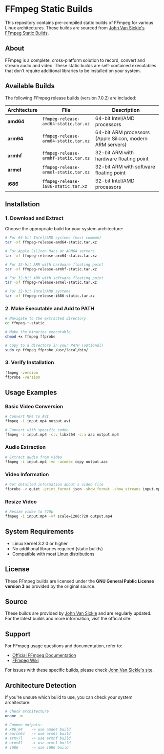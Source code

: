 # FFmpeg Static Builds

This repository contains pre-compiled static builds of FFmpeg for various Linux architectures. These builds are sourced from [John Van Sickle's FFmpeg Static Builds](https://johnvansickle.com/ffmpeg/).

## About

FFmpeg is a complete, cross-platform solution to record, convert and stream audio and video. These static builds are self-contained executables that don't require additional libraries to be installed on your system.

## Available Builds

The following FFmpeg release builds (version 7.0.2) are included:

| Architecture | File | Description |
|--------------|------|-------------|
| **amd64** | `ffmpeg-release-amd64-static.tar.xz` | 64-bit Intel/AMD processors |
| **arm64** | `ffmpeg-release-arm64-static.tar.xz` | 64-bit ARM processors (Apple Silicon, modern ARM servers) |
| **armhf** | `ffmpeg-release-armhf-static.tar.xz` | 32-bit ARM with hardware floating point |
| **armel** | `ffmpeg-release-armel-static.tar.xz` | 32-bit ARM with software floating point |
| **i686** | `ffmpeg-release-i686-static.tar.xz` | 32-bit Intel/AMD processors |

## Installation

### 1. Download and Extract

Choose the appropriate build for your system architecture:

```bash
# For 64-bit Intel/AMD systems (most common)
tar -xf ffmpeg-release-amd64-static.tar.xz

# For Apple Silicon Macs or ARM64 servers
tar -xf ffmpeg-release-arm64-static.tar.xz

# For 32-bit ARM with hardware floating point
tar -xf ffmpeg-release-armhf-static.tar.xz

# For 32-bit ARM with software floating point
tar -xf ffmpeg-release-armel-static.tar.xz

# For 32-bit Intel/AMD systems
tar -xf ffmpeg-release-i686-static.tar.xz
```

### 2. Make Executable and Add to PATH

```bash
# Navigate to the extracted directory
cd ffmpeg-*-static

# Make the binaries executable
chmod +x ffmpeg ffprobe

# Copy to a directory in your PATH (optional)
sudo cp ffmpeg ffprobe /usr/local/bin/
```

### 3. Verify Installation

```bash
ffmpeg -version
ffprobe -version
```

## Usage Examples

### Basic Video Conversion
```bash
# Convert MP4 to AVI
ffmpeg -i input.mp4 output.avi

# Convert with specific codec
ffmpeg -i input.mp4 -c:v libx264 -c:a aac output.mp4
```

### Audio Extraction
```bash
# Extract audio from video
ffmpeg -i input.mp4 -vn -acodec copy output.aac
```

### Video Information
```bash
# Get detailed information about a video file
ffprobe -v quiet -print_format json -show_format -show_streams input.mp4
```

### Resize Video
```bash
# Resize video to 720p
ffmpeg -i input.mp4 -vf scale=1280:720 output.mp4
```

## System Requirements

- Linux kernel 3.2.0 or higher
- No additional libraries required (static builds)
- Compatible with most Linux distributions

## License

These FFmpeg builds are licensed under the **GNU General Public License version 3** as provided by the original source.

## Source

These builds are provided by [John Van Sickle](https://johnvansickle.com/ffmpeg/) and are regularly updated. For the latest builds and more information, visit the official site.

## Support

For FFmpeg usage questions and documentation, refer to:
- [Official FFmpeg Documentation](https://ffmpeg.org/documentation.html)
- [FFmpeg Wiki](https://trac.ffmpeg.org/)

For issues with these specific builds, please check [John Van Sickle's site](https://johnvansickle.com/ffmpeg/).

## Architecture Detection

If you're unsure which build to use, you can check your system architecture:

```bash
# Check architecture
uname -m

# Common outputs:
# x86_64    -> use amd64 build
# aarch64   -> use arm64 build  
# armv7l    -> use armhf build
# armv6l    -> use armel build
# i686      -> use i686 build
```
